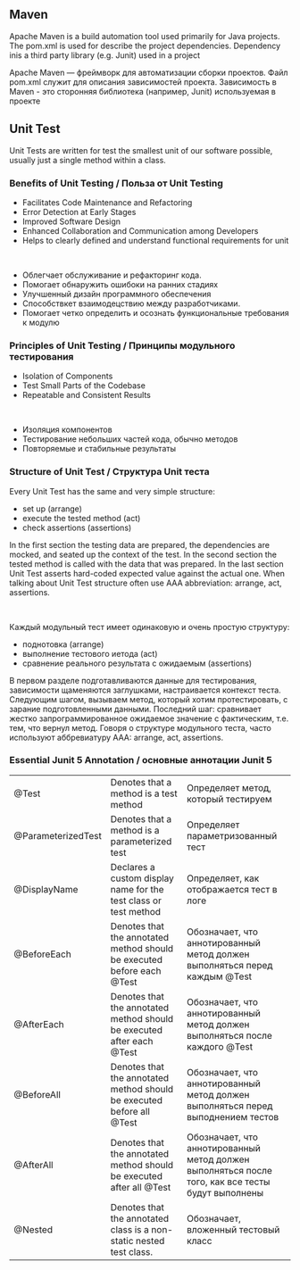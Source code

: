## Maven

Apache Maven is a build automation tool used primarily for Java projects. The pom.xml is used for describe the project dependencies. 
Dependency inis a third party library (e.g. Junit) used in a project 

Apache Maven — фреймворк для автоматизации сборки проектов. Файл pom.xml служит для описания зависимостей проекта. 
Зависимость в Maven - это сторонняя библиотека (например, Junit) используемая в проекте 


## Unit Test
Unit Tests are written for test the smallest unit of our software possible, usually just a single method within a class. 
 

### Benefits of Unit Testing / Польза от Unit Testing

- Facilitates Code Maintenance and Refactoring   
- Error Detection at Early Stages     
- Improved Software Design  
- Enhanced Collaboration and Communication among Developers 
- Helps to clearly defined and understand functional requirements for unit 

<br/>

- Облегчает обслуживание и рефакторинг кода.  
- Помогает обнаружить ошибоки на ранних стадиях  
- Улучшенный дизайн программного обеспечения  
- Способствкет взаимодецствию между разработчиками.
- Помогает четко определить и осознать функциональные требования к модулю  


### Principles of Unit Testing / Принципы модульного тестирования  
 
- Isolation of Components     
- Test Small Parts of the Codebase  
- Repeatable and Consistent Results

<br/>

- Изоляция компонентов   
- Тестирование небольших частей кода, обычно методов  
- Повторяемые и стабильные результаты  



### Structure of Unit Test / Структура Unit теста

Every Unit Test has the same and very simple structure:  

- set up (arrange)    
- execute the tested method (act)   
- check assertions (assertions)  

In the first section the testing data are prepared, the dependencies are mocked, and seated up the context of the test. 
In the second section the tested method is called with the data that was prepared. 
In the last section Unit Test asserts hard-coded expected value against the actual one.
When talking about Unit Test structure often use AAA abbreviation: arrange, act, assertions.   

<br/>

Каждый модульный тест имеет одинаковую и очень простую структуру:

- поднотовка (arrange)    
- выполнение тестового иетода (act)   
- сравнение реального результата с ожидаемым (assertions)  

В первом разделе подготавливаются данные для тестирования, зависимости щаменяются заглушками, настраивается контекст теста.
Следующим шагом, вызываем метод, который хотим протестировать, с зарание подготовленными данными.
Последний шаг: сравнивает жестко запрограммированное ожидаемое значение с фактическим, т.е. тем, что вернул метод.
Говоря о структуре модульного теста, часто используют аббревиатуру ААА: arrange, act, assertions.


### Essential Junit 5 Annotation / основные аннотации Junit 5

|                  |                                             |                                    |
|------------------|---------------------------------------------|------------------------------------|
|@Test             |Denotes that a method is a test method       | Определяет метод, который тестируем|
|@ParameterizedTest|Denotes that a method is a parameterized test| Определяет параметризованный тест|
|@DisplayName      |Declares a custom display name for the test class or test method|Определяет, как отображается тест в логе|
|@BeforeEach       |Denotes that the annotated method should be executed before each @Test |Обозначает, что аннотированный метод должен выполняться перед каждым @Test|
|@AfterEach        |Denotes that the annotated method should be executed after each @Test  |Обозначает, что аннотированный метод должен выполняться после каждого @Test|
|@BeforeAll        |Denotes that the annotated method should be executed before all @Test  |Обозначает, что аннотированный метод должен выполняться перед выподнением тестов|
|@AfterAll         |Denotes that the annotated method should be executed after all @Test   |Обозначает, что аннотированный метод должен выполняться после того, как все тесты будут выполнены|
|@Nested           |Denotes that the annotated class is a non-static nested test class.   |Обозначает, вложенный тестовый класс|


 
 

